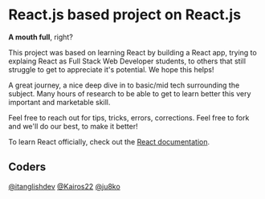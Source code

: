# React.js based project on React.js

**A mouth full**, right?

This project was based on learning React by building a React app, trying to explaing React as Full Stack Web Developer students, to others that still struggle to get to appreciate it's potential. We hope this helps!

A great journey, a nice deep dive in to basic/mid tech surrounding the subject. Many hours of research to be able to get to learn better this very important and marketable skill.

Feel free to reach out for tips, tricks, errors, corrections. Feel free to fork and we'll do our best, to make it better!


To learn React officially, check out the [React documentation](https://reactjs.org/).











## Coders

[@itanglishdev](https://github.com/itanglishdev) [@Kairos22]() [@ju8ko](https://github.com/ju8ko)








[^1]: In ==no== way form or fashion this is a react.js ==official documentation== 😂 . Just a nice project to end the Front End part of our course at DCI.
